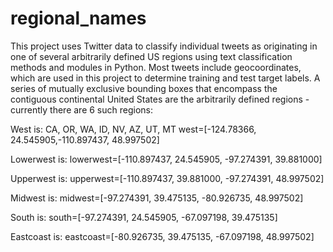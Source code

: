 # regional_names
This project uses Twitter data to classify individual tweets as originating in one of several arbitrarily defined US regions
using text classification methods and modules in Python. Most tweets include geocoordinates, which are used in this project
to determine training and test target labels. A series of mutually exclusive bounding boxes that encompass the contiguous
continental United States are the arbitrarily defined regions - currently there are 6 such regions:

West is: CA, OR, WA, ID, NV, AZ, UT, MT
west=[-124.78366, 24.545905,-110.897437, 48.997502]

Lowerwest is: 
lowerwest=[-110.897437, 24.545905, -97.274391, 39.881000]

Upperwest is:
upperwest=[-110.897437, 39.881000, -97.274391, 48.997502]

Midwest is:
midwest=[-97.274391, 39.475135, -80.926735, 48.997502]

South is:
south=[-97.274391, 24.545905, -67.097198, 39.475135]

Eastcoast is:
eastcoast=[-80.926735, 39.475135, -67.097198, 48.997502]
